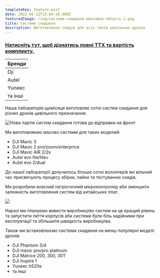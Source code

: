 ```yaml
---
templateKey: feature-post
date: 2022-02-22T15:04:10.000Z
featuredImage: /img/системи-скидання_монтажна-область-1.png
title: Системи скидання
description: Виготовлення скидів для всіх типів цивільних дронів
---
```

### <a href="https://drive.google.com/file/d/1NA9epNZaEfAxvWwp1l82zfcFQZ85hS_M/view?usp=sharing "> **Натисніть тут, щоб дізнатись повні ТТХ та вартість комплекту.**</a>

| Бренди  |
| ------- |
| Dji     |
| Autel   |
| Yuneec  |
| та інші |

Наша лабораторія щомісяця виготовляє сотні систем скидання для різних дронів цивільного призначання.

![Нова партія систем скидання готова до відправки на фронт](/img/1-2-бк.png)

Ми виготовляємо масово системи для таких моделей:

* DJI Mavic 3
* DJI Mavic 2 pro/zoom/enterprice
* DJI Mavic AIR 2/2s
* Autel evo lite/lite+
* Autel evo 2/dual

До нашої лабораторії долучилось більше сотні волонтерів які вільний час присвячують процесу збірки, пайки та тестуванню скидів.

Ми розробили власний патріотичний мікроконтролер аби зменшити залежність виготовлення систем від китайських плат.

![](/img/photo_2022-08-26_00-52-54.jpg)

Наразі ми плануємо вивести виробництво систем на це кращий рівень та запустити лиття корпусів аби системи були біль надійними при експлуатації та збільшити швидкість виробництва.

Також ми встановлюємо системи скидання на менш популярні моделі дронів:

* DJI Phantom 3/4
* DJI mavic pro/pro platinum 	
* DJI Matrice 200, 300, 30Т
* DJI Inspire 1 		
* Yuneec h520e
* та інші